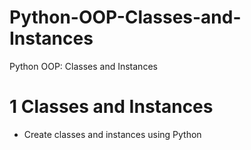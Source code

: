 # Python-OOP-Classes-and-Instances
Python OOP: Classes and Instances

# 1 Classes and Instances
- Create classes and instances using Python 

